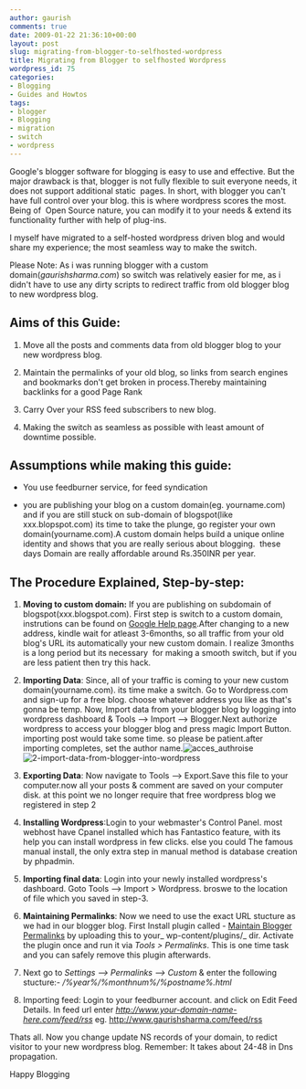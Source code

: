 ```yaml
---
author: gaurish
comments: true
date: 2009-01-22 21:36:10+00:00
layout: post
slug: migrating-from-blogger-to-selfhosted-wordpress
title: Migrating from Blogger to selfhosted Wordpress
wordpress_id: 75
categories:
- Blogging
- Guides and Howtos
tags:
- blogger
- Blogging
- migration
- switch
- wordpress
---
```


Google's blogger software for blogging is easy to use and effective. But the major drawback is that, blogger is not fully flexible to suit everyone needs, it does not support additional static  pages. In short, with blogger you can't have full control over your blog. this is where wordpress scores the most. Being of  Open Source nature, you can modify it to your needs & extend its functionality further with help of plug-ins.

I myself have migrated to a self-hosted wordpress driven blog and would share my experience; the most seamless way to make the switch.

Please Note: As i was running blogger with a custom domain(_gaurishsharma.com_) so switch was relatively easier for me, as i didn't have to use any dirty scripts to redirect traffic from old blogger blog to new wordpress blog.



## Aims of this Guide:





	
  1. Move all the posts and comments data from old blogger blog to your new wordpress blog.

	
  2. Maintain the permalinks of your old blog, so links from search engines and bookmarks don't get broken in process.Thereby maintaining backlinks for a good Page Rank

	
  3. Carry Over your RSS feed subscribers to new blog.

	
  4. Making the switch as seamless as possible with least amount of downtime possible.




## **Assumptions while making this guide:**





	
  * You use feedburner service, for feed syndication

	
  * you are publishing your blog on a custom domain(eg. yourname.com) and if you are still stuck on sub-domain of blogspot(like xxx.blopspot.com) its time to take the plunge, go register your own domain(yourname.com).A custom domain helps build a unique online identity and shows that you are really serious about blogging.  these days Domain are really affordable around Rs.350INR per year.




## **The Procedure Explained, Step-by-step:**





	
  1. **Moving to custom domain:** If you are publishing on subdomain of blogspot(xxx.blogspot.com). First step is switch to a custom domain, instrutions can be found on [Google Help page](http://help.blogger.com/bin/answer.py?hl=en&answer=55373).After changing to a new address, kindle wait for atleast 3-6months, so all traffic from your old blog's URL its automatically your new custom domain. I realize 3months is a long period but its necessary  for making a smooth switch, but if you are less patient then try this hack.

	
  2. **Importing Data**: Since, all of your traffic is coming to your new custom domain(yourname.com). its time make a switch. Go to Wordpress.com and sign-up for a free blog. choose whatever address you like as that's gonna be temp. Now, Import data from your blogger blog by logging into wordpress dashboard & Tools --> Import --> Blogger.Next authorize wordpress to access your blogger blog and press magic Import Button. importing post would take some time. so please be patient.after importing completes, set the author name.![acces_authroise](http://www.gaurishsharma.com/wp-content/uploads/2009/01/4-grant-access-blogger-google-account-1-600x322-300x161.png)![2-import-data-from-blogger-into-wordpress](http://www.gaurishsharma.com/wp-content/uploads/2009/01/2-import-data-from-blogger-into-wordpress-300x80.png)

	
  3. **Exporting Data**: Now navigate to Tools --> Export.Save this file to your computer.now all your posts & comment are saved on your computer disk. at this point we no longer require that free wordpress blog we registered in step 2

	
  4. **Installing Wordpress**:Login to your webmaster's Control Panel. most webhost have Cpanel installed which has Fantastico feature, with its help you can install wordpress in few clicks. else you could The famous manual install, the only extra step in manual method is database creation by phpadmin.

	
  5. **Importing final data**: Login into your newly installed wordpress's dashboard. Goto Tools --> Import > Wordpress. broswe to the location of file which you saved in step-3.

	
  6. **Maintaining Permalinks**: Now we need to use the exact URL stucture as we had in our blogger blog. First Install plugin called - [Maintain Blogger Permalinks](http://justinsomnia.org/files/wp-maintain-blogger-permalinks-1.0.zip) by uploading this to your_ wp-content/plugins/_ dir. Activate the plugin once and run it via _Tools > Permalinks_. This is one time task and you can safely remove this plugin afterwards.

	
  7. Next go to _Settings --> Permalinks --> Custom_ & enter the following stucture:- _/%year%/%monthnum%/%postname%.html_

	
  8. Importing feed: Login to your feedburner account. and click on Edit Feed Details. In feed url enter _http://www.your-domain-name-here.com/feed/rss_ eg. http://www.gaurishsharma.com/feed/rss


Thats all.
Now you change update NS records of your domain, to redict visitor to your new wordpress blog. Remember: It takes about 24-48 in Dns propagation.

Happy Blogging
